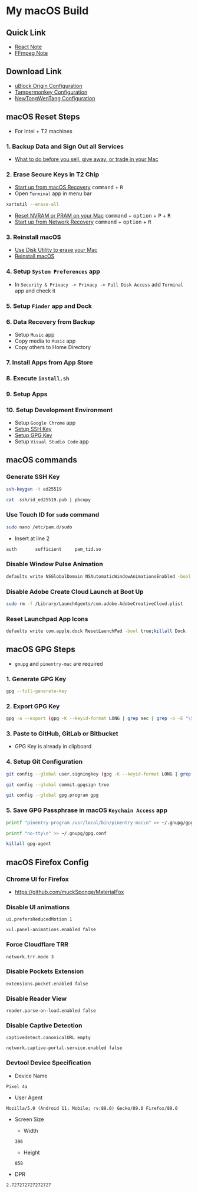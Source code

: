 # My macOS Build

## Quick Link

- [React Note](react/README.md)
- [FFmpeg Note](ffmpeg/README.md)

## Download Link

- <a href="https://raw.githubusercontent.com/Florencea/my-macos-build/main/configs/ublock-advanced.txt" download>uBlock Origin Configuration</a>
- <a href="https://github.com/Florencea/my-macos-build/raw/main/configs/tampermonkey-backup.txt" download>Tampermonkey Configuration</a>
- <a href="https://github.com/Florencea/my-macos-build/raw/main/configs/tongwentang-pref.json" download>NewTongWenTang Configuration</a>

## macOS Reset Steps

- For Intel + T2 machines

### 1. Backup Data and Sign Out all Services

- [What to do before you sell, give away, or trade in your Mac](https://support.apple.com/en-us/HT201065)

### 2. Erase Secure Keys in T2 Chip

- [Start up from macOS Recovery](https://support.apple.com/en-us/HT201314#startup) <kbd>command</kbd> + <kbd>R</kbd>
- Open `Terminal` app in menu bar

```bash
xartutil --erase-all
```

- [Reset NVRAM or PRAM on your Mac](https://support.apple.com/en-us/HT204063) <kbd>command</kbd> + <kbd>option</kbd> + <kbd>P</kbd> + <kbd>R</kbd>
- [Start up from Network Recovery](https://support.apple.com/en-us/HT201314#internet) <kbd>command</kbd> + <kbd>option</kbd> + <kbd>R</kbd>

### 3. Reinstall macOS

- [Use Disk Utility to erase your Mac](https://support.apple.com/en-us/HT208496#erasedisk)
- [Reinstall macOS](https://support.apple.com/en-us/HT204904#reinstall)

### 4. Setup `System Preferences` app

- In `Security & Privacy -> Privacy -> Full Disk Access` add `Terminal` app and check it

### 5. Setup `Finder` app and Dock

### 6. Data Recovery from Backup

- Setup `Music` app
- Copy media to `Music` app
- Copy others to Home Directory

### 7. Install Apps from App Store

### 8. Execute `install.sh`

### 9. Setup Apps

### 10. Setup Development Environment

- Setup `Google Chrome` app
- [Setup SSH Key](#generate-ssh-key)
- [Setup GPG Key](#macos-gpg-steps)
- Setup `Visual Studio Code` app

## macOS commands

### Generate SSH Key

```bash
ssh-keygen -t ed25519
```

```bash
cat .ssh/id_ed25519.pub | pbcopy
```

### Use Touch ID for `sudo` command

```bash
sudo nano /etc/pam.d/sudo
```

- Insert at line 2

```bash
auth       sufficient     pam_tid.so
```

### Disable Window Pulse Animation

```bash
defaults write NSGlobalDomain NSAutomaticWindowAnimationsEnabled -bool NO
```

### Disable Adobe Create Cloud Launch at Boot Up

```bash
sudo rm -f /Library/LaunchAgents/com.adobe.AdobeCreativeCloud.plist
```

### Reset Launchpad App Icons

```bash
defaults write com.apple.dock ResetLaunchPad -bool true;killall Dock
```

## macOS GPG Steps

- `gnupg` and `pinentry-mac` are required

### 1. Generate GPG Key

```bash
gpg --full-generate-key
```

### 2. Export GPG Key

```bash
gpg -a --export (gpg -K --keyid-format LONG | grep sec | grep -o -E "\S{16}\s") | pbcopy
```

### 3. Paste to GitHub, GitLab or Bitbucket

- GPG Key is already in clipboard

### 4. Setup Git Configuration

```bash
git config --global user.signingkey (gpg -K --keyid-format LONG | grep sec | grep -o -E "\S{16}\s")
```

```bash
git config --global commit.gpgsign true
```

```bash
git config --global gpg.program gpg
```

### 5. Save GPG Passphrase in macOS `Keychain Access` app

```bash
printf "pinentry-program /usr/local/bin/pinentry-mac\n" >> ~/.gnupg/gpg-agent.conf
```

```bash
printf "no-tty\n" >> ~/.gnupg/gpg.conf
```

```bash
killall gpg-agent
```

## macOS Firefox Config

### Chrome UI for Firefox

- <https://github.com/muckSponge/MaterialFox>

### Disable UI animations

```text
ui.prefersReducedMotion 1
```

```text
xul.panel-animations.enabled false
```

### Force Cloudflare TRR

```text
network.trr.mode 3
```

### Disable Pockets Extension

```text
extensions.pocket.enabled false
```

### Disable Reader View

```text
reader.parse-on-load.enabled false
```

### Disable Captive Detection

```text
captivedetect.canonicalURL empty
```

```text
network.captive-portal-service.enabled false
```

### Devtool Device Specification

- Device Name

```text
Pixel 4a
```

- User Agent

```text
Mozilla/5.0 (Android 11; Mobile; rv:89.0) Gecko/89.0 Firefox/89.0
```

- Screen Size

  - Width

  ```text
  396
  ```

  - Height

  ```text
  858
  ```

- DPR

```text
2.727272727272727
```
